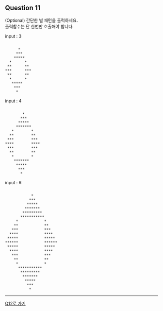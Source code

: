 ## Question 11

(Optional) 간단한 별 패턴을 출력하세요.
<br>출력함수는 단 한번만 호출해야 합니다.

input : 3
<pre><code>
      *
     ***
    *****
  *      *
 **      **
***      ***
 **      **
  *      *
   *****
    ***
     *
</code></pre>

input : 4
<pre><code>
        *
       ***
      *****
     *******
   *        *
  **        **
 ***        ***
****        ****
 ***        ***
  **        **
   *        *
    *******
     *****
      ***
       *
</code></pre>

input : 6
<pre><code>
            *
           ***
          *****
         *******
        *********
       ***********
     *            *
    **            **
   ***            ***
  ****            ****
 *****            *****
******            ******
 *****            *****
  ****            ****
   ***            ***
    **            **
     *            *
      ***********
       *********
        *******
         *****
          ***
           *
</code></pre>

* * *

[Q12로 가기](../java-2/Q12.md)